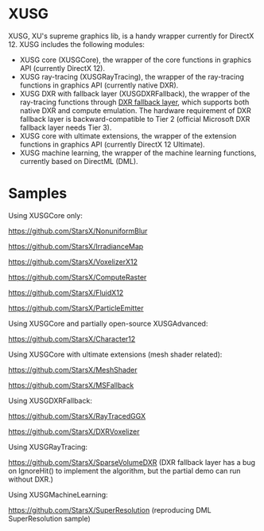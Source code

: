 # XUSG
XUSG, XU's supreme graphics lib, is a handy wrapper currently for DirectX 12. XUSG includes the following modules:

* XUSG core (XUSGCore), the wrapper of the core functions in graphics API (currently DirectX 12).
* XUSG ray-tracing (XUSGRayTracing), the wrapper of the ray-tracing functions in graphics API (currently native DXR).
* XUSG DXR with fallback layer (XUSGDXRFallback), the wrapper of the ray-tracing functions through [DXR fallback layer](https://github.com/Microsoft/DirectX-Graphics-Samples/tree/master/Libraries/D3D12RaytracingFallback), which supports both native DXR and compute emulation. The hardware requirement of DXR fallback layer is backward-compatible to Tier 2 (official Microsoft DXR fallback layer needs Tier 3).
* XUSG core with ultimate extensions, the wrapper of the extension functions in graphics API (currently DirectX 12 Ultimate).
* XUSG machine learning, the wrapper of the machine learning functions, currently based on DirectML (DML).

# Samples

Using XUSGCore only:

https://github.com/StarsX/NonuniformBlur

https://github.com/StarsX/IrradianceMap

https://github.com/StarsX/VoxelizerX12

https://github.com/StarsX/ComputeRaster

https://github.com/StarsX/FluidX12

https://github.com/StarsX/ParticleEmitter

Using XUSGCore and partially open-source XUSGAdvanced:

https://github.com/StarsX/Character12

Using XUSGCore with ultimate extensions (mesh shader related):

https://github.com/StarsX/MeshShader

https://github.com/StarsX/MSFallback

Using XUSGDXRFallback:

https://github.com/StarsX/RayTracedGGX

https://github.com/StarsX/DXRVoxelizer

Using XUSGRayTracing:

https://github.com/StarsX/SparseVolumeDXR (DXR fallback layer has a bug on IgnoreHit() to implement the algorithm, but the partial demo can run without DXR.)

Using XUSGMachineLearning:

https://github.com/StarsX/SuperResolution (reproducing DML SuperResolution sample)

